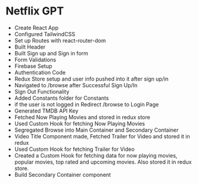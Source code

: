 # Netflix GPT

- Create React App
- Configured TailwindCSS
- Set up Routes with react-router-dom 
- Built Header
- Built Sign up and Sign in form
- Form Validations
- Firebase Setup
- Authentication Code
- Redux Store setup and user info pushed into it after sign up/in
- Navigated to /browse after Successful Sign Up/In
- Sign Out Functionality
- Added Constants folder for Constants
- if the user is not logged in Redirect /browse to Login Page 
- Generated TMDB API Key
- Fetched Now Playing Movies and stored in redux store
- Used Custom Hook for fetching Now Playing Movies
- Segregated Browse into Main Container and Secondary Container
- Video Title Component made, Fetched Trailer for Video and stored it in redux
- Used Custom Hook for fetching Trailer for Video
- Created a Custom Hook for fetching data for now playing movies, popular movies, top rated and upcoming movies. Also stored it in redux store.
- Build Secondary Container component